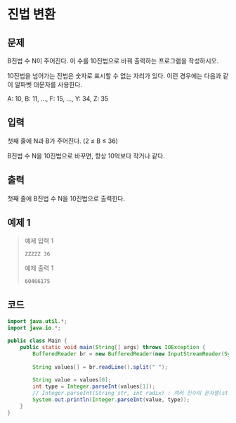 # 진법 변환

## 문제
B진법 수 N이 주어진다. 이 수를 10진법으로 바꿔 출력하는 프로그램을 작성하시오.

10진법을 넘어가는 진법은 숫자로 표시할 수 없는 자리가 있다. 이런 경우에는 다음과 같이 알파벳 대문자를 사용한다.

A: 10, B: 11, ..., F: 15, ..., Y: 34, Z: 35

## 입력
첫째 줄에 N과 B가 주어진다. (2 ≤ B ≤ 36)

B진법 수 N을 10진법으로 바꾸면, 항상 10억보다 작거나 같다.

## 출력
첫째 줄에 B진법 수 N을 10진법으로 출력한다.

## 예제 1

> 예제 입력 1
> ```
> ZZZZZ 36
> ```
> 예제 출력 1
> ```
> 60466175
> ```


## 코드
```java
import java.util.*;
import java.io.*;

public class Main {
    public static void main(String[] args) throws IOException {
	    BufferedReader br = new BufferedReader(new InputStreamReader(System.in));
	    
        String values[] = br.readLine().split(" ");
        
        String value = values[0];
        int type = Integer.parseInt(values[1]);
        // Integer.parseInt(String str, int radix) : 여러 진수의 문자열(str)을 10진수 정수로 변환. 만약 8진수면 radix에 8을 전달
        System.out.println(Integer.parseInt(value, type));
    }
}
```
